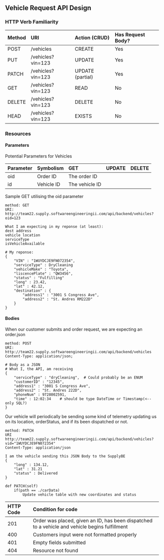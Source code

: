 ## Vehicle Request API Design

### HTTP Verb Familiarity
| Method    | URI                  | Action (CRUD)     | Has Request Body?
|:---       |:---                  |:---               |:---
|POST       |/vehicles             |CREATE             |Yes
|PUT        |/vehicles?vin=123     |UPDATE             |Yes
|PATCH      |/vehicles?vin=123     |UPDATE (partial)   |Yes
|GET        |/vehicles?vin=123     |READ               |No
|DELETE     |/vehicles?vin=123     |DELETE             |No
|HEAD       |/vehicles?vin=123     |EXISTS             |No

### Resources

#### Parameters 
Potential Parameters for Vehicles

| Parameter | Symbolism         | GET             | UPDATE                       | DELETE
|:---       |:---               |:---             |:---                          |:---
|oid        |Order ID           |The order ID     |
|id         |Vehicle ID         |The vehicle ID   | 

Sample GET utilising the oid parameter
```
method: GET 
URI: http://team22.supply.softwareengineeringii.com/api/backend/vehicles?oid=123

What I am expecting in my reponse (at least):
dest address
vehicle location
serviceType
isVehicleAvailable 

# My reponse:
{
    "VIN" : "1WUYDCJE9FN072354",
    "serviceType" : DryCleaning
    "vehicleMake" : "Toyota",
    "liscencePlate" : "QW3456",
    "status" : "Fulfilling"
    "long" : 23.42,
    "lat" : 42.12,
    "destination" : {
        "address1" : "3001 S Congress Ave",
        "address2" : "St. Andres RM222D"
    }
}
```

#### Bodies
When our customer submits and order request, we are expecting an order.json
```
method: POST 
URI: http://team22.supply.softwareengineeringii.com/api/backend/vehicles
Content-Type: application/json;

# Body as a JSON
# What I, the API, am receiving
{
    "serviceType" : "dryCleaning",  # Could probably be an ENUM
    "customerID" : "12345",
    "address1" : "3001 S Congress Ave",
    "address2" : "St. Andres 222D",
    "phoneNum" : 9728002591,
    "time" : 12:02:34    # should be type DateTime or Timestamp(<-- only SQL?)
}
```

Our vehicle will periodically be sending some kind of telemetry updating us on its location, orderStatus,
and if its been dispatched or not.
```
method: PATCH 
URI http://team22.supply.softwareengineeringii.com/api/backend/vehicles?vid="1WUYDCJE9FN072354"
Content-Type: application/json

I am the vehicle sending this JSON Body to the SupplyBE
{
    "long" : 134.12,
    "lat" : 31.21
    "status" : Delivered
}

def PATCH(self)
    if(path == ./carData)
        Update vehicle table with new coordinates and status
```

| HTTP Code | Condition for code
|:---       |:---
|201        |Order was placed, given an ID, has been dispatched to a vehicle and vehicle begins fulfillment
|400        |Customers input were not formatted properly
|401        |Empty fields submitted
|404        |Resource not found